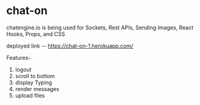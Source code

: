 # chat-on


chatengine.io is being used for  Sockets, Rest APIs, Sending Images, React Hooks, Props, and CSS  

deployed link -- https://chat-on-1.herokuapp.com/


Features-
1. logout
2. scroll to bottom
3. display Typing
4. render messages
5. upload files
